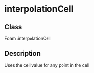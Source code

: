 # interpolationCell 
## Class
Foam::interpolationCell

## Description
Uses the cell value for any point in the cell


